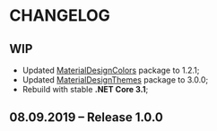 # CHANGELOG

## WIP

- Updated [MaterialDesignColors](https://www.nuget.org/packages/MaterialDesignColors) package to 1.2.1;
- Updated [MaterialDesignThemes](https://www.nuget.org/packages/MaterialDesignThemes) package to 3.0.0;
- Rebuild with stable **.NET Core 3.1**;

## 08.09.2019 – Release 1.0.0
